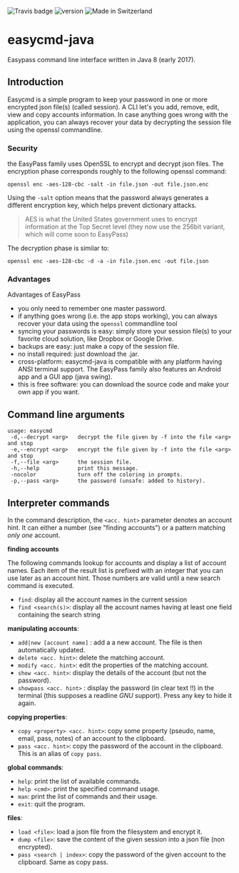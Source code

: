 ![Travis badge](https://travis-ci.org/derlin-easypass/easycmd-java.svg?branch=master)
![version](https://badge.fury.io/gh/derlin-easypass%2Feasycmd-java.svg)
![Made in Switzerland](https://img.shields.io/badge/Made%20with%20%E2%99%A5%20in-Switzerland-red.svg)

# easycmd-java
Easypass command line interface written in Java 8 (early 2017).

## Introduction

Easycmd is a simple program to keep your password in one or more encrypted json file(s) (called session). A CLI let's you add, remove, edit, view and copy accounts information. In case anything goes wrong with the application, you can always recover your data by decrypting the session file using the openssl commandline.

### Security

the EasyPass family uses OpenSSL to encrypt and decrypt json files. The encryption phase corresponds roughly to the following openssl command:
  
    openssl enc -aes-128-cbc -salt -in file.json -out file.json.enc 

Using the `-salt` option means that the password always generates a different encryption key, which helps prevent dictionary attacks. 

> AES is what the United States government uses to encrypt information at the Top Secret level (they now use the 256bit variant, which will come soon to EasyPass) 

The decryption phase is similar to:

    openssl enc -aes-128-cbc -d -a -in file.json.enc -out file.json 

### Advantages

Advantages of EasyPass

* you only need to remember one master password.
* if anything goes wrong (i.e. the app stops working), you can always recover your data using the `openssl` commandline tool
* syncing your passwords is easy: simply store your session file(s) to your favorite cloud solution, like Dropbox or Google Drive.
* backups are easy: just make a copy of the session file.
* no install required: just download the .jar.
* cross-platform: easycmd-java is compatible with any platform having ANSI terminal support. The EasyPass family also features an Android app and a GUI app (java swing).
* this is free software: you can download the source code and make your own app if you want.


## Command line arguments

    usage: easycmd
     -d,--decrypt <arg>   decrypt the file given by -f into the file <arg> and stop 
     -e,--encrypt <arg>   encrypt the file given by -f into the file <arg> and stop
     -f,--file <arg>      the session file.
     -h,--help            print this message.
     -nocolor             turn off the coloring in prompts.
     -p,--pass <arg>      the password (unsafe: added to history).


## Interpreter commands

In the command description, the `<acc. hint>` parameter denotes an account hint. It can either a number (see "finding accounts") or a pattern matching _only one_ account.

__finding accounts__

The following commands lookup for accounts and display a list of account names. Each item of the result list is prefixed with an integer that you can use later as an account hint. Those numbers are valid until a new search command is executed.

 * `find`: display all the account names in the current session
 * `find <search(s)>`: display all the account names having at least one field containing the search string

__manipulating accounts__: 

 * `add|new [account name]` : add a a new account. The file is then automatically updated.
 * `delete <acc. hint>`: delete the matching account.
 * `modify <acc. hint>`: edit the properties of the matching account.
 * `show <acc. hint>`: display the details of the account (but not the password).
 * `showpass <acc. hint>` : display the password (in clear text !!) in the terminal (this supposes a readline _GNU_ support). Press any key to hide it again.

__copying properties__: 

 * `copy <property> <acc. hint>`: copy some property (pseudo, name, email, pass, notes) of an account to the clipboard.
 * `pass <acc. hint>`: copy the password of the account in the clipboard. This is an alias of `copy pass`.

__global commands__:

 * `help`: print the list of available commands.
 * `help <cmd>`: print the specified command usage.
 * `man`: print the list of commands and their usage.
 * `exit`: quit the program.
 
__files__:

* `load <file>`: load a json file from the filesystem and encrypt it.
* `dump <file>`: save the content of the given session into a json file (non encrypted).
* `pass <search | index>`: copy the password of the given account to the clipboard. Same as copy pass.
